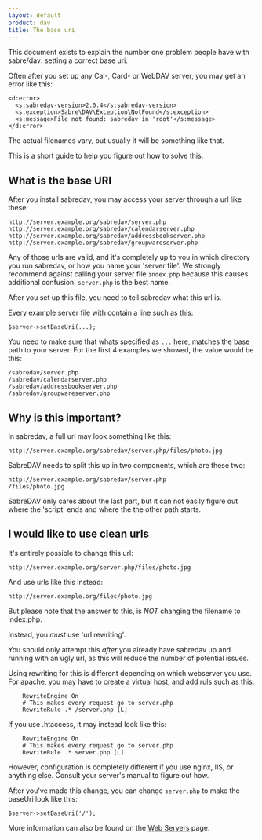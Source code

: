 ```yaml
---
layout: default
product: dav
title: The base uri
---
```


This document exists to explain the number one problem people have with
sabre/dav: setting a correct base uri.

Often after you set up any Cal-, Card- or WebDAV server, you may get an error
like this:

    <d:error>
      <s:sabredav-version>2.0.4</s:sabredav-version>
      <s:exception>Sabre\DAV\Exception\NotFound</s:exception>
      <s:message>File not found: sabredav in 'root'</s:message>
    </d:error>

The actual filenames vary, but usually it will be something like that.

This is a short guide to help you figure out how to solve this.

What is the base URI
--------------------

After you install sabredav, you may access your server through a url like
these:

    http://server.example.org/sabredav/server.php
    http://server.example.org/sabredav/calendarserver.php
    http://server.example.org/sabredav/addressbookserver.php
    http://server.example.org/sabredav/groupwareserver.php

Any of those urls are valid, and it's completely up to you in which directory
you run sabredav, or how you name your 'server file'. We strongly recommend
against calling your server file `index.php` because this causes additional
confusion. `server.php` is the best name.

After you set up this file, you need to tell sabredav what this url is.

Every example server file with contain a line such as this:

    $server->setBaseUri(...);

You need to make sure that whats specified as `...` here, matches the base
path to your server. For the first 4 examples we showed, the value would
be this:

    /sabredav/server.php
    /sabredav/calendarserver.php
    /sabredav/addressbookserver.php
    /sabredav/groupwareserver.php


Why is this important?
----------------------

In sabredav, a full url may look something like this:

    http://server.example.org/sabredav/server.php/files/photo.jpg

SabreDAV needs to split this up in two components, which are these two:

    http://server.example.org/sabredav/server.php
    /files/photo.jpg

SabreDAV only cares about the last part, but it can not easily figure out
where the 'script' ends and where the the other path starts.


I would like to use clean urls
------------------------------

It's entirely possible to change this url:

    http://server.example.org/server.php/files/photo.jpg

And use urls like this instead:

    http://server.example.org/files/photo.jpg

But please note that the answer to this, is _NOT_ changing the filename
to index.php.

Instead, you _must_ use 'url rewriting'.

You should only attempt this *after* you already have sabredav up and running
with an ugly url, as this will reduce the number of potential issues.

Using rewriting for this is different depending on which webserver you use.
For apache, you may have to create a virtual host, and add ruls such as this:

        RewriteEngine On
        # This makes every request go to server.php
        RewriteRule .* /server.php [L]

If you use .htaccess, it may instead look like this:

        RewriteEngine On
        # This makes every request go to server.php
        RewriteRule .* server.php [L]

However, configuration is completely different if you use nginx, IIS, or
anything else. Consult your server's manual to figure out how.

After you've made this change, you can change `server.php` to make the
baseUri look like this:

    $server->setBaseUri('/');

More information can also be found on the [Web Servers][1] page.

[1]: /dav/webservers/
